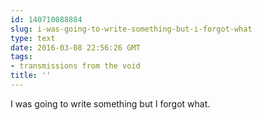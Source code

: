 ```yaml
---
id: 140710088884
slug: i-was-going-to-write-something-but-i-forgot-what
type: text
date: 2016-03-08 22:56:26 GMT
tags:
- transmissions from the void
title: ''
---
```

I was going to write something but I forgot what.